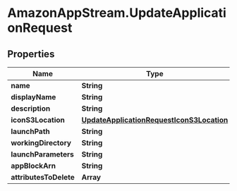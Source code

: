 # AmazonAppStream.UpdateApplicationRequest

## Properties

Name | Type | Description | Notes
------------ | ------------- | ------------- | -------------
**name** | **String** |  | 
**displayName** | **String** |  | [optional] 
**description** | **String** |  | [optional] 
**iconS3Location** | [**UpdateApplicationRequestIconS3Location**](UpdateApplicationRequestIconS3Location.md) |  | [optional] 
**launchPath** | **String** |  | [optional] 
**workingDirectory** | **String** |  | [optional] 
**launchParameters** | **String** |  | [optional] 
**appBlockArn** | **String** |  | [optional] 
**attributesToDelete** | **Array** |  | [optional] 


